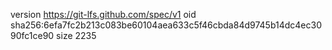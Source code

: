 version https://git-lfs.github.com/spec/v1
oid sha256:6efa7fc2b213c083be60104aea633c5f46cbda84d9745b14dc4ec3090fc1ce90
size 2235
